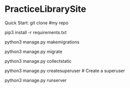 # PracticeLibrarySite
Quick Start: 
git clone #my repo

pip3 install -r requirements.txt

python3 manage.py makemigrations

python3 manage.py migrate

python3 manage.py collectstatic

python3 manage.py createsuperuser # Create a superuser

python3 manage.py runserver
